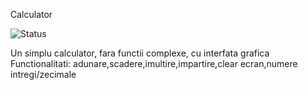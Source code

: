 Calculator

![Status](https://img.shields.io/badge/status-in%20development-yellow)

Un simplu calculator, fara functii complexe, cu interfata grafica  
Functionalitati: adunare,scadere,imultire,impartire,clear ecran,numere intregi/zecimale